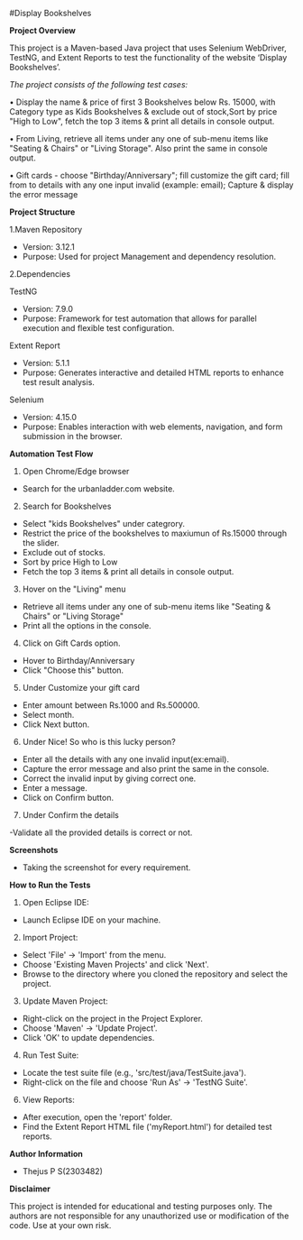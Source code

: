 #Display Bookshelves

**Project Overview**
 
This project is a Maven-based Java project that uses Selenium WebDriver, TestNG, and Extent Reports to test the functionality of the website ‘Display Bookshelves’.
 
*The project consists of the following test cases:*

•	Display the name & price of first 3 Bookshelves below Rs. 15000, with Category type as Kids Bookshelves & exclude out of stock,Sort by price "High 	to Low", fetch the top 3 items & print all details in console output.

•	From Living, retrieve all items under any one of sub-menu items like  "Seating & Chairs" or "Living Storage". Also print the same in console output.

•	Gift cards - choose "Birthday/Anniversary"; fill customize the gift card; fill from to details with any one input invalid (example: email); Capture 	& display the error message
 
**Project Structure**
 
1.Maven Repository
 
- Version: 3.12.1
- Purpose: Used for project Management and dependency resolution.
 
2.Dependencies
  
TestNG
- Version: 7.9.0
- Purpose: Framework for test automation that allows for parallel execution and flexible test configuration.
 
Extent Report
- Version: 5.1.1
- Purpose: Generates interactive and detailed HTML reports to enhance test result analysis.
 
Selenium
- Version: 4.15.0
- Purpose: Enables interaction with web elements, navigation, and form submission in the browser.

 
**Automation Test Flow**
 
1. Open Chrome/Edge browser

- Search for the urbanladder.com website.
 
2. Search for Bookshelves

- Select "kids Bookshelves" under categrory.
- Restrict the price of the bookshelves to maxiumun of Rs.15000 through the slider.
- Exclude out of stocks.
- Sort by price High to Low 
- Fetch the top 3 items & print all details in console output.

3. Hover on the "Living" menu

- Retrieve all items under any one of sub-menu items like  "Seating & Chairs" or "Living Storage"
- Print all the options in the console.

4. Click on Gift Cards option.

- Hover to Birthday/Anniversary
- Click "Choose this" button.
 
5. Under Customize your gift card

- Enter amount between Rs.1000 and Rs.500000.
- Select month.
- Click Next button.

6. Under Nice! So who is this lucky person?

- Enter all the details with any one invalid input(ex:email).
- Capture the error message and also print the same in the console.
- Correct the invalid input by giving correct one.
- Enter a message.
- Click on Confirm button.

7. Under Confirm the details

-Validate all the provided details is correct or not.


**Screenshots**

- Taking the screenshot for every requirement.

**How to Run the Tests**
 
1. Open Eclipse IDE:
- Launch Eclipse IDE on your machine.
 
2. Import Project:
- Select 'File' -> 'Import' from the menu.
- Choose 'Existing Maven Projects' and click 'Next'.
- Browse to the directory where you cloned the repository and select the project.
 
3. Update Maven Project:
- Right-click on the project in the Project Explorer.
- Choose 'Maven' -> 'Update Project'.
- Click 'OK' to update dependencies.
 
4. Run Test Suite:
- Locate the test suite file (e.g., 'src/test/java/TestSuite.java').
- Right-click on the file and choose 'Run As' -> 'TestNG Suite'.
 
6. View Reports:
- After execution, open the 'report' folder.
- Find the Extent Report HTML file ('myReport.html') for detailed test reports.
 
**Author Information**
 
- Thejus P S(2303482)


**Disclaimer**
 
This project is intended for educational and testing purposes only. The authors are not responsible for any unauthorized use or modification of the code. Use at your own risk.
